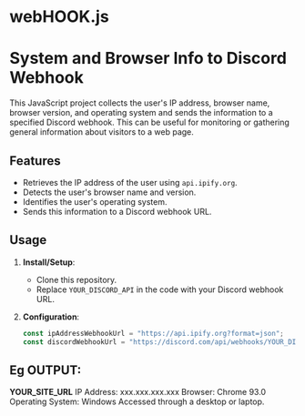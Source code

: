 # webHOOK.js
# System and Browser Info to Discord Webhook

This JavaScript project collects the user's IP address, browser name, browser version, and operating system and sends the information to a specified Discord webhook. This can be useful for monitoring or gathering general information about visitors to a web page.

## Features

- Retrieves the IP address of the user using `api.ipify.org`.
- Detects the user's browser name and version.
- Identifies the user's operating system.
- Sends this information to a Discord webhook URL.

## Usage

1. **Install/Setup**:
    - Clone this repository.
    - Replace `YOUR_DISCORD_API` in the code with your Discord webhook URL.
    
2. **Configuration**:
   ```javascript
   const ipAddressWebhookUrl = "https://api.ipify.org?format=json";
   const discordWebhookUrl = "https://discord.com/api/webhooks/YOUR_DISCORD_API";


## Eg OUTPUT:
**YOUR_SITE_URL** 
IP Address: xxx.xxx.xxx.xxx
Browser: Chrome 93.0
Operating System: Windows
Accessed through a desktop or laptop.
